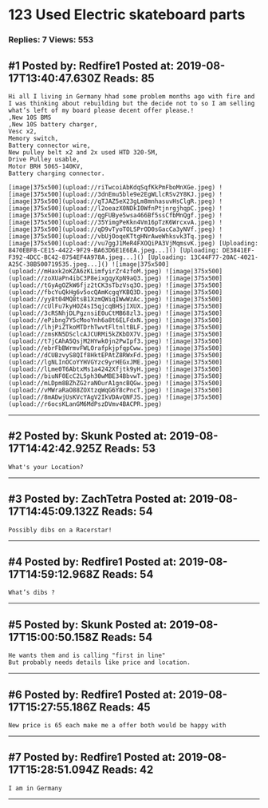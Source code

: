 # 123 Used Electric skateboard parts

### Replies: 7 Views: 553

## \#1 Posted by: Redfire1 Posted at: 2019-08-17T13:40:47.630Z Reads: 85

```
Hi all I living in Germany hhad some problem months ago with fire and I was thinking about rebuilding but the decide not to so I am selling what’s left of my board please decent offer please.! 
,New 10S BMS 
,New 10S battery charger,
Vesc x2,
Memory switch,
Battery connector wire,
New pulley belt x2 and 2x used HTD 320-5M,
Drive Pulley usable,
Motor BRH 5065-140KV,
Battery charging connector.

[image|375x500](upload://riTwcoiAbKdqSqfKkPmFboMnXGe.jpeg) ![image|375x500](upload://3dnEmu5ble9e2EgWLlcRSv2Y8KJ.jpeg) ![image|375x500](upload://qTJAZ5eX23gLm8mnhasuvHsClgR.jpeg) ![image|375x500](upload://l2oeazX0NDkI0WfnPtjnrgjhqpC.jpeg) ![image|375x500](upload://qgFUBye5wsa466Bf5ssCfbMnQgf.jpeg) ![image|375x500](upload://35YimgPeKkn4Vm16pTzK6WrcxvA.jpeg) ![image|375x500](upload://qD9vTyoTOLSPrOD0sGacCa3yNVf.jpeg) ![image|375x500](upload://vbUjOoqeKTtgHNrAweWhksvk3Tq.jpeg) ![image|375x500](upload://vu7ggJ1MeR4FXOQiPA3VjMqmsvK.jpeg) [Uploading: 8470EBF8-CE15-4422-9F29-BA63D6E1E6EA.jpeg...]() [Uploading: DE3841EF-F392-4DCC-BC42-8754EF4A978A.jpeg...]() [Uploading: 13C44F77-20AC-4021-A25C-38B500719535.jpeg...]() ![image|375x500](upload://mHaxk2oKZA6zKLimfyirZr4zfoM.jpeg) ![image|375x500](upload://zoXUaPn4ibC3P8eixgqyXpN9aQ3.jpeg) ![image|375x500](upload://tGyAgOZkW6fjz2tCK3sTbzVsq3O.jpeg) ![image|375x500](upload://fbcYuQkHg6v5ocQAmKcgqYKBQ3D.jpeg) ![image|375x500](upload://yy8t04MQ8tsB1XzmQWiqIWwWzAc.jpeg) ![image|375x500](upload://cUlFu7kyHOZ4sI5qjcqBHSjIXUX.jpeg) ![image|375x500](upload://3cRSNhjDLPgznsiE0uCtMB68zl3.jpeg) ![image|375x500](upload://ePibng7Y5cMooYnh6a8t6ELFdxN.jpeg) ![image|375x500](upload://lhjPiZTkoMTDrhTwvtFltnltBLF.jpeg) ![image|375x500](upload://zmsKN5DSclcAJCURMi5kZKbDX7V.jpeg) ![image|375x500](upload://t7jCAhA5QsjM2HYwk0jn2PwIpf3.jpeg) ![image|375x500](upload://ebrFbBWrmvFWLOrafpkjpfqpCww.jpeg) ![image|375x500](upload://dCUBzvyS8QIf8HktEPAtZ8RWxFd.jpeg) ![image|375x500](upload://lgNLInOCoYYHVGYzc9yrHEGxJME.jpeg) ![image|375x500](upload://lLme0T6AbtxMs1a4242Xfjtk9yH.jpeg) ![image|375x500](upload://biuNF0EcC2L5ph30wMBE34BbvwT.jpeg) ![image|375x500](upload://mLDpm8BZhZG2raNOurA1gncBQGw.jpeg) ![image|375x500](upload://vMWraRaO88ZOXtzqWqG6Y8cPncT.jpeg) ![image|375x500](upload://8mADwjUsKVcYAgV2IkVDAvQNFJS.jpeg) ![image|375x500](upload://r6ocsKLanGM6MdPszDVmv4BACPR.jpeg)
```

---
## \#2 Posted by: Skunk Posted at: 2019-08-17T14:42:42.925Z Reads: 53

```
What's your Location?
```

---
## \#3 Posted by: ZachTetra Posted at: 2019-08-17T14:45:09.132Z Reads: 54

```
Possibly dibs on a Racerstar!
```

---
## \#4 Posted by: Redfire1 Posted at: 2019-08-17T14:59:12.968Z Reads: 54

```
What’s dibs ?
```

---
## \#5 Posted by: Skunk Posted at: 2019-08-17T15:00:50.158Z Reads: 54

```
He wants them and is calling "first in line"
But probably needs details like price and location.
```

---
## \#6 Posted by: Redfire1 Posted at: 2019-08-17T15:27:55.186Z Reads: 45

```
New price is 65 each make me a offer both would be happy with
```

---
## \#7 Posted by: Redfire1 Posted at: 2019-08-17T15:28:51.094Z Reads: 42

```
I am in Germany
```

---
